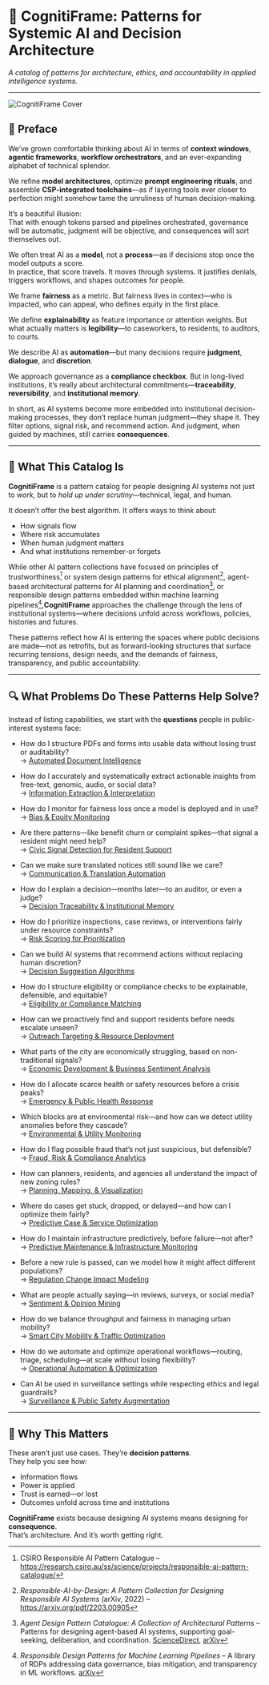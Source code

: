 # 🧠 CognitiFrame: Patterns for Systemic AI and Decision Architecture

*A catalog of patterns for architecture, ethics, and accountability in applied intelligence systems.*

---

![CognitiFrame Cover](./images/cognitiframe.png)

## 📘 Preface

We’ve grown comfortable thinking about AI in terms of **context windows**, **agentic frameworks**, **workflow orchestrators**, and an ever-expanding alphabet of technical splendor.  

We refine **model architectures**, optimize **prompt engineering rituals**, and assemble **CSP-integrated toolchains**—as if layering tools ever closer to perfection might somehow tame the unruliness of human decision-making.

It’s a beautiful illusion:  
That with enough tokens parsed and pipelines orchestrated, governance will be automatic, judgment will be objective, and consequences will sort themselves out.

We often treat AI as a **model**, not a **process**—as if decisions stop once the model outputs a score.  
In practice, that score travels. It moves through systems. It justifies denials, triggers workflows, and shapes outcomes for people.

We frame **fairness** as a metric. But fairness lives in context—who is impacted, who can appeal, who defines equity in the first place.

We define **explainability** as feature importance or attention weights. But what actually matters is **legibility**—to caseworkers, to residents, to auditors, to courts.

We describe AI as **automation**—but many decisions require **judgment**, **dialogue**, and **discretion**.

We approach governance as a **compliance checkbox**. But in long-lived institutions, it’s really about architectural commitments—**traceability**, **reversibility**, and **institutional memory**.

In short, as AI systems become more embedded into institutional decision-making processes, they don’t replace human judgment—they shape it.
They filter options, signal risk, and recommend action.
And judgment, when guided by machines, still carries **consequences**.

---

## 🧩 What This Catalog Is

**CognitiFrame** is a pattern catalog for people designing AI systems not just to *work*, but to *hold up under scrutiny*—technical, legal, and human.

It doesn’t offer the best algorithm. It offers ways to think about:

- How signals flow  
- Where risk accumulates  
- When human judgment matters  
- And what institutions remember-or forgets

While other AI pattern collections have focused on principles of trustworthiness[^1] or system design patterns for ethical alignment[^2],  agent-based architectural patterns for AI planning and coordination[^3], or responsible design patterns embedded within machine learning pipelines[^4],**CognitiFrame** approaches the challenge through the lens of institutional systems—where decisions unfold across workflows, policies, histories and futures.

These patterns reflect how AI is entering the spaces where public decisions are made—not as retrofits, but as forward-looking structures that surface recurring tensions, design needs, and the demands of fairness, transparency, and public accountability.

[^1]: CSIRO Responsible AI Pattern Catalogue – https://research.csiro.au/ss/science/projects/responsible-ai-pattern-catalogue/  
[^2]: *Responsible-AI-by-Design: A Pattern Collection for Designing Responsible AI Systems* (arXiv, 2022) – https://arxiv.org/pdf/2203.00905  
[^3]: *Agent Design Pattern Catalogue: A Collection of Architectural Patterns* – Patterns for designing agent-based AI systems, supporting goal-seeking, deliberation, and coordination. [ScienceDirect](https://www.sciencedirect.com/science/article/pii/S0164121224003224), [arXiv](https://arxiv.org/html/2405.10467v1)  
[^4]: *Responsible Design Patterns for Machine Learning Pipelines* – A library of RDPs addressing data governance, bias mitigation, and transparency in ML workflows. [arXiv](https://arxiv.org/abs/2306.01788)


---

## 🔍 What Problems Do These Patterns Help Solve?

Instead of listing capabilities, we start with the **questions** people in public-interest systems face:

- How do I structure PDFs and forms into usable data without losing trust or auditability?  
  → [Automated Document Intelligence](./Automated%20Document%20Intelligence.md)

- How do I accurately and systematically extract actionable insights from free-text, genomic, audio, or social data?  
  → [Information Extraction & Interpretation](./Information%20Extraction%20and%20Interpretation.md)

- How do I monitor for fairness loss once a model is deployed and in use?  
  → [Bias & Equity Monitoring](./Bias%20and%20Equity%20Monitoring.md)

- Are there patterns—like benefit churn or complaint spikes—that signal a resident might need help?  
  → [Civic Signal Detection for Resident Support](./Civic%20Signal%20Detection%20for%20Resident%20Support.md)

- Can we make sure translated notices still sound like we care?  
  → [Communication & Translation Automation](./Communication%20and%20Translation%20Automation.md)

- How do I explain a decision—months later—to an auditor, or even a judge?  
  → [Decision Traceability & Institutional Memory](./Decision%20Traceability%20and%20Institutional%20Memory.md)

- How do I prioritize inspections, case reviews, or interventions fairly under resource constraints?  
  → [Risk Scoring for Prioritization](./Risk%20Scoring%20for%20Prioritization.md)

- Can we build AI systems that recommend actions without replacing human discretion?  
  → [Decision Suggestion Algorithms](./Decision%20Suggestion%20Algorithms.md)

- How do I structure eligibility or compliance checks to be explainable, defensible, and equitable?  
  → [Eligibility or Compliance Matching](./Eligibility%20or%20Compliance%20Matching.md)

- How can we proactively find and support residents before needs escalate unseen?  
  → [Outreach Targeting & Resource Deployment](./Outreach%20Targeting%20and%20Resource%20Deployment.md)

- What parts of the city are economically struggling, based on non-traditional signals?  
  → [Economic Development & Business Sentiment Analysis](./Economic%20Development%20and%20Business%20Sentiment%20Analysis.md)

- How do I allocate scarce health or safety resources before a crisis peaks?  
  → [Emergency & Public Health Response](./Emergency%20and%20Public%20Health%20Response.md)

- Which blocks are at environmental risk—and how can we detect utility anomalies before they cascade?  
  → [Environmental & Utility Monitoring](./Environmental%20and%20Utility%20Monitoring.md)

- How do I flag possible fraud that’s not just suspicious, but defensible?  
  → [Fraud, Risk & Compliance Analytics](./Fraud%20Risk%20and%20Compliance%20Analytics.md)

- How can planners, residents, and agencies all understand the impact of new zoning rules?  
  → [Planning, Mapping, & Visualization](./Planning%20Mapping%20and%20Visualization.md)

- Where do cases get stuck, dropped, or delayed—and how can I optimize them fairly?  
  → [Predictive Case & Service Optimization](./Predictive%20Case%20and%20Service%20Optimization.md)

- How do I maintain infrastructure predictively, before failure—not after?  
  → [Predictive Maintenance & Infrastructure Monitoring](./Predictive%20Maintenance%20and%20Infrastructure%20Monitoring.md)

- Before a new rule is passed, can we model how it might affect different populations?  
  → [Regulation Change Impact Modeling](./Regulation%20Change%20Impact%20Modeling.md)

- What are people actually saying—in reviews, surveys, or social media?  
  → [Sentiment & Opinion Mining](./Sentiment%20and%20Opinion%20Mining.md)

- How do we balance throughput and fairness in managing urban mobility?  
  → [Smart City Mobility & Traffic Optimization](./Smart%20City%20Mobility%20and%20Traffic%20Optimization.md)

- How do we automate and optimize operational workflows—routing, triage, scheduling—at scale without losing flexibility?  
  → [Operational Automation & Optimization](./Operational%20Automation%20and%20Optimization.md)

- Can AI be used in surveillance settings while respecting ethics and legal guardrails?  
  → [Surveillance & Public Safety Augmentation](./Surveillance%20and%20Public%20Safety%20Augmentation.md)


---

## 🧠 Why This Matters

These aren’t just use cases. They’re **decision patterns**.  
They help you see how:

- Information flows  
- Power is applied  
- Trust is earned—or lost  
- Outcomes unfold across time and institutions

**CognitiFrame** exists because designing AI systems means designing for **consequence**.  
That’s architecture. And it’s worth getting right.
